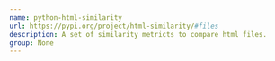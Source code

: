 ```yaml
---
name: python-html-similarity
url: https://pypi.org/project/html-similarity/#files
description: A set of similarity metricts to compare html files.
group: None
---
```

